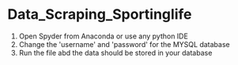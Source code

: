 # Data_Scraping_Sportinglife

1. Open Spyder from Anaconda or use any python IDE
2. Change the 'username' and 'password' for the MYSQL database
3. Run the file abd the data should be stored in your database
